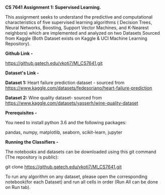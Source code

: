 **CS 7641 Assignment 1: Supervised Learning.**

This assignment seeks to understand the predictive and computational characteristics of five supervised learning algorithms ( Decision Trees, Neural Networks, Boosting, Support Vector Machines, and K-Nearest neighbors) which are implemented and analyzed on two Datasets Sourced from Kaggle (Both Dataset exists on Kaggle & UCI Machine Learning Repository).

**Github Link -** 

https://github.gatech.edu/vkoti7/Ml_CS7641.git

**Dataset's Link -**

**Dataset 1:** Heart failure prediction dataset - sourced from https://www.kaggle.com/datasets/fedesoriano/heart-failure-prediction

**Dataset 2:** Wine quality dataset- sourced from https://www.kaggle.com/datasets/yasserh/wine-quality-dataset

**Prerequisites -**

You need to install python 3.6 and the following packages:

pandas, numpy, matplotlib, seaborn, scikit-learn, jupyter

**Running the Classifiers -**

The notebooks and datasets can be downloaded using this git command (The repository is public):

git clone https://github.gatech.edu/vkoti7/Ml_CS7641.git

To run any algorithm on any dataset, please open the corresponding notebook(for each Dataset) and run all cells in order (Run All can be done on Run tab). 
